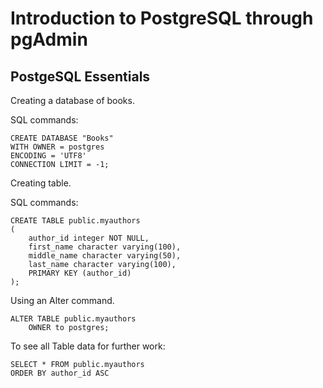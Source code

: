 # Introduction to PostgreSQL through pgAdmin

## PostgeSQL Essentials
  Creating a database of books.

SQL commands:
		
  	CREATE DATABASE "Books"
	WITH OWNER = postgres
	ENCODING = 'UTF8'
    CONNECTION LIMIT = -1;

Creating table.

SQL commands:
	
 	CREATE TABLE public.myauthors
	(
	    author_id integer NOT NULL,
	    first_name character varying(100),
	    middle_name character varying(50),
	    last_name character varying(100),
	    PRIMARY KEY (author_id)
	);
 
 Using an Alter command.

	ALTER TABLE public.myauthors
	    OWNER to postgres;

To see all Table data for further work:

	SELECT * FROM public.myauthors
	ORDER BY author_id ASC 	


